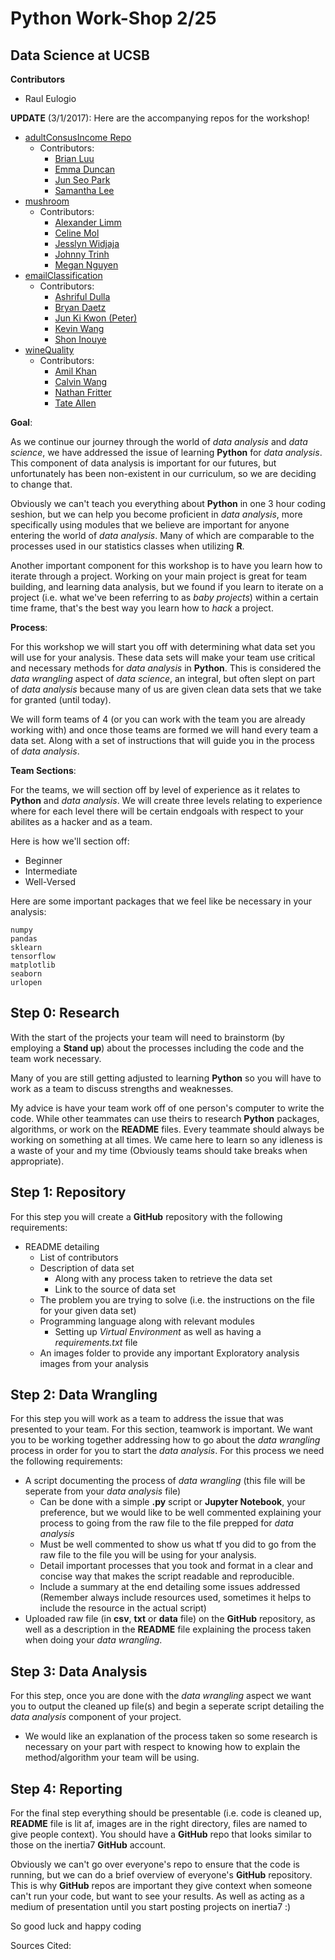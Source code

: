 # Python Work-Shop 2/25
## Data Science at UCSB 

**Contributors**
+ Raul Eulogio

**UPDATE** (3/1/2017):
Here are the accompanying repos for the workshop!

+ [adultConsusIncome Repo](https://github.com/junseo-park/adultCensusIncome)
	+ Contributors:
		+ [Brian Luu](https://github.com/brianluu17)
		+ [Emma Duncan](https://github.com/emmanduncan)
		+ [Jun Seo Park](https://github.com/junseo-park)
		+ [Samantha Lee](https://github.com/samanthaklee)
+ [mushroom](https://github.com/limzy-alex/pythonWorkshop)
	+ Contributors:
		+ [Alexander Limm](https://github.com/limzy-alex)
		+ [Celine Mol](https://github.com/celinemol)
		+ [Jesslyn Widjaja](https://github.com/jesswidjaja)
		+ [Johnny Trinh](https://github.com/iggytrinh)
		+ [Megan Nguyen](https://github.com/nguyenmmegan)
+ [emailClassification](https://github.com/Inouyesan/EmailClassification_Python)	
	+ Contributors:
		+ [Ashriful Dulla](https://github.com/ashriful)
		+ [Bryan Daetz](https://github.com/bryandaetz)
		+ [Jun Ki Kwon (Peter)](https://github.com/)
		+ [Kevin Wang](https://github.com/kwang1092)
		+ [Shon Inouye](https://github.com/Inouyesan)
+ [wineQuality](https://github.com/Njfritter/pythonHackathonAdvanced)
	+ Contributors:
		+ [Amil Khan](https://github.com/amilworks)
		+ [Calvin Wang](https://github.com/calvin-is-seksy)
		+ [Nathan Fritter](https://github.com/Njfritter)
		+ [Tate Allen](https://github.com/tallen11)

**Goal**: 

As we continue our journey through the world of *data analysis* and *data science*, we have addressed the issue of learning **Python** for *data analysis*. This component of data analysis is important for our futures, but unfortunately has been non-existent in our curriculum, so we are deciding to change that. 

Obviously we can't teach you everything about **Python** in one 3 hour coding seshion, but we can help you become proficient in *data analysis*, more specifically using modules that we believe are important for anyone entering the world of *data analysis*. Many of which are comparable to the processes used in our statistics classes when utilizing **R**. 

Another important component for this workshop is to have you learn how to iterate through a project. Working on your main project is great for team building, and learning data analysis, but we found if you learn to iterate on a project (i.e. what we've been referring to as *baby projects*) within a certain time frame, that's the best way you learn how to *hack* a project. 

**Process**:

For this workshop we will start you off with determining what data set you will use for your analysis. These data sets will make your team use critical and necessary methods for *data analysis* in **Python**. This is considered the *data wrangling* aspect of *data science*, an integral, but often slept on part of *data analysis* because many of us are given clean data sets that we take for granted (until today).

We will form teams of 4 (or you can work with the team you are already working with) and once those teams are formed we will hand every team a data set. Along with a set of instructions that will guide you in the process of *data analysis*. 

**Team Sections**:

For the teams, we will section off by level of experience as it relates to **Python** and *data analysis*. We will create three levels relating to experience where for each level there will be certain endgoals with respect to your abilites as a hacker and as a team. 

Here is how we'll section off:
+ Beginner 
+ Intermediate
+ Well-Versed

Here are some important packages that we feel like be necessary in your analysis:

	numpy
	pandas
	sklearn
	tensorflow
	matplotlib
	seaborn 
	urlopen

## **Step 0: Research**

With the start of the projects your team will need to brainstorm (by employing a **Stand up**) about the processes including the code and the team work necessary. 

Many of you are still getting adjusted to learning **Python** so you will have to work as a team to discuss strengths and weaknesses. 

My advice is have your team work off of one person's computer to write the code. While other teammates can use theirs to research **Python** packages, algorithms, or work on the **README** files. Every teammate should always be working on something at all times. We came here to learn so any idleness is a waste of your and my time (Obviously teams should take breaks when appropriate).


## **Step 1: Repository**

For this step you will create a **GitHub** repository with the following requirements:
+ README detailing
	+ List of contributors
	+ Description of data set 
		+ Along with any process taken to retrieve the data set
		+ Link to the source of data set 
	+ The problem you are trying to solve (i.e. the instructions on the file for your given data set)
	+ Programming language along with relevant modules
		+ Setting up *Virtual Environment* as well as having a *requirements.txt* file
	+ An images folder to provide any important Exploratory analysis images from your analysis 
## **Step 2: Data Wrangling**

For this step you will work as a team to address the issue that was presented to your team. For this section, teamwork is important. We want you to be working together addressing how to go about the *data wrangling* process in order for you to start the *data analysis*. For this process we need the following requirements:
+ A script documenting the process of *data wrangling* (this file will be seperate from your *data analysis* file)
	+ Can be done with a simple **.py** script or **Jupyter Notebook**, your preference, but we would like to be well commented explaining your process to going from the raw file to the file prepped for *data analysis* 
	+ Must be well commented to show us what tf you did to go from the raw file to the file you will be using for your analysis. 
	+ Detail important processes that you took and format in a clear and concise way that makes the script readable and reproducible. 
	+ Include a summary at the end detailing some issues addressed (Remember always include resources used, sometimes it helps to include the resource in the actual script)
+ Uploaded raw file (in **csv**, **txt** or **data** file) on the **GitHub** repository, as well as a description in the **README** file explaining the process taken when doing your *data wrangling*. 

## **Step 3: Data Analysis** 

For this step, once you are done with the *data wrangling* aspect we want you to output the cleaned up file(s) and begin a seperate script detailing the *data analysis* component of your project. 
+ We would like an explanation of the process taken so some research is necessary on your part with respect to knowing how to explain the method/algorithm your team will be using.  

## **Step 4: Reporting**

For the final step everything should be presentable (i.e. code is cleaned up, **README** file is lit af, images are in the right directory, files are named to give people context). You should have a **GitHub** repo that looks similar to those on the inertia7 **GitHub** account.

Obviously we can't go over everyone's repo to ensure that the code is running, but we can do a brief overview of everyone's **GitHub** repository. This is why **GitHub** repos are important they give context when someone can't run your code, but want to see your results. As well as acting as a medium of presentation until you start posting projects on inertia7 :)

So good luck and happy coding


Sources Cited:
 
